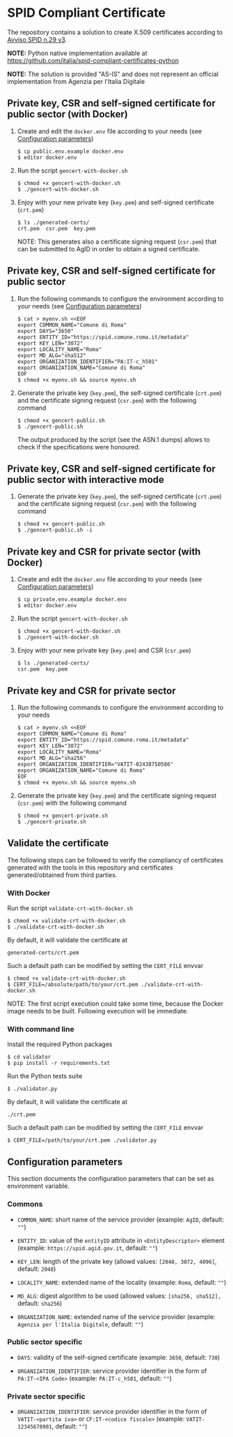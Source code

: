 # SPID Compliant Certificate

The repository contains a solution to create X.509 certificates according to
[Avviso SPID n.29 v3](https://www.agid.gov.it/sites/default/files/repository_files/spid-avviso-n29v3-specifiche_sp_pubblici_e_privati_0.pdf).

**NOTE:** Python native implementation available at https://github.com/italia/spid-compliant-certificates-python

**NOTE:** The solution is provided "AS-IS" and does not represent an official
implementation from Agenzia per l'Italia Digitale

## Private key, CSR and self-signed certificate for public sector (with Docker)

1.  Create and edit the `docker.env` file according to your needs
    (see [Configuration parameters](#configuration-parameters))

        $ cp public.env.example docker.env
        $ editor docker.env

2.  Run the script `gencert-with-docker.sh`

        $ chmod +x gencert-with-docker.sh
        $ ./gencert-with-docker.sh

3.  Enjoy with your new private key (`key.pem`) and self-signed certificate
    (`crt.pem`)

        $ ls ./generated-certs/
        crt.pem  csr.pem  key.pem

    NOTE: This generates also a certificate signing request (`csr.pem`)
    that can be submitted to AgID in order to obtain a signed certificate.

## Private key, CSR and self-signed certificate for public sector

1.  Run the following commands to configure the environment according to your
    needs (see [Configuration parameters](#configuration-parameters))

        $ cat > myenv.sh <<EOF
        export COMMON_NAME="Comune di Roma"
        export DAYS="3650"
        export ENTITY_ID="https://spid.comune.roma.it/metadata"
        export KEY_LEN="3072"
        export LOCALITY_NAME="Roma"
        export MD_ALG="sha512"
        export ORGANIZATION_IDENTIFIER="PA:IT-c_h501"
        export ORGANIZATION_NAME="Comune di Roma"
        EOF
        $ chmod +x myenv.sh && source myenv.sh

2.  Generate the private key (`key.pem`), the self-signed certificate
    (`crt.pem`) and the certificate signing request (`csr.pem`) with the
    following command

        $ chmod +x gencert-public.sh
        $ ./gencert-public.sh

    The output produced by the script (see the ASN.1 dumps) allows to check
    if the specifications were honoured.

## Private key, CSR and self-signed certificate for public sector with interactive mode
1.  Generate the private key (`key.pem`), the self-signed certificate
    (`crt.pem`) and the certificate signing request (`csr.pem`) with the
    following command

    ```
    $ chmod +x gencert-public.sh
    $ ./gencert-public.sh -i
    ```

## Private key and CSR for private sector (with Docker)

1.  Create and edit the `docker.env` file according to your needs
    (see [Configuration parameters](#configuration-parameters))

        $ cp private.env.example docker.env
        $ editor docker.env

2.  Run the script `gencert-with-docker.sh`

        $ chmod +x gencert-with-docker.sh
        $ ./gencert-with-docker.sh

3.  Enjoy with your new private key (`key.pem`) and CSR (`csr.pem`)

        $ ls ./generated-certs/
        csr.pem  key.pem

## Private key and CSR for private sector

1.  Run the following commands to configure the environment according to your
    needs

        $ cat > myenv.sh <<EOF
        export COMMON_NAME="Comune di Roma"
        export ENTITY_ID="https://spid.comune.roma.it/metadata"
        export KEY_LEN="3072"
        export LOCALITY_NAME="Roma"
        export MD_ALG="sha256"
        export ORGANIZATION_IDENTIFIER="VATIT-02438750586"
        export ORGANIZATION_NAME="Comune di Roma"
        EOF
        $ chmod +x myenv.sh && source myenv.sh

2.  Generate the private key (`key.pem`) and the certificate signing request
    (`csr.pem`) with the following command

        $ chmod +x gencert-private.sh
        $ ./gencert-private.sh

## Validate the certificate

The following steps can be followed to verify the compliancy of certificates
generated with the tools in this repository and certificates generated/obtained
from third parties.

### With Docker

Run the script `validate-crt-with-docker.sh`

    $ chmod +x validate-crt-with-docker.sh
    $ ./validate-crt-with-docker.sh

By default, it will validate the certificate at

    generated-certs/crt.pem

Such a default path can be modified by setting the `CERT_FILE` envvar

    $ chmod +x validate-crt-with-docker.sh
    $ CERT_FILE=/absolute/path/to/your/crt.pem ./validate-crt-with-docker.sh

NOTE: The first script execution could take some time, because the Docker
image needs to be built. Following execution will be immediate.

### With command line

Install the required Python packages

    $ cd validator
    $ pip install -r requirements.txt

Run the Python tests suite

    $ ./validator.py

By default, it will validate the certificate at

    ./crt.pem

Such a default path can be modified by setting the `CERT_FILE` envvar

    $ CERT_FILE=/path/to/your/crt.pem ./validator.py

## Configuration parameters

This section documents the configuration parameters that can be set as
environment variable.

### Commons

*   `COMMON_NAME`: short name of the service provider
    (example: `AgID`, default: `""`)

*   `ENTITY_ID`: value of the `entityID` attribute in `<EntityDescriptor>`
    element
    (example: `https://spid.agid.gov.it`, default: `""`)

*   `KEY_LEN`: length of the private key
    (allowd values: `[2048, 3072, 4096]`, default: `2048`)

*   `LOCALITY_NAME`: extended name of the locality
    (example: `Roma`, default: `""`)

*   `MD_ALG`: digest algorithm to be used
    (allowed values: `[sha256, sha512], `default: `sha256`)

*   `ORGANIZATION_NAME`: extended name of the service provider
    (example: `Agenzia per l'Italia Digitale`, default: `""`)

### Public sector specific

*   `DAYS`: validity of the self-signed certificate
    (example: `3650`, default: `730`)

*   `ORGANIZATION_IDENTIFIER`: service provider identifier in the form of
    `PA:IT-<IPA Code>`
    (example: `PA:IT-c_h501`, default: `""`)

### Private sector specific

*   `ORGANIZATION_IDENTIFIER`: service provider identifier in the form of
    `VATIT-<partita iva>` or `CF:IT-<codice fiscale>`
    (example: `VATIT-12345678901`, default: `""`)

